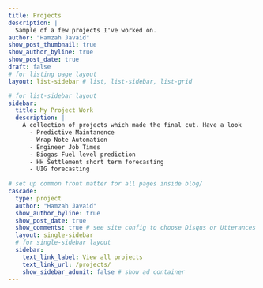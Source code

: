 ```yaml
---
title: Projects
description: |
  Sample of a few projects I've worked on.
author: "Hamzah Javaid"
show_post_thumbnail: true
show_author_byline: true
show_post_date: true
draft: false
# for listing page layout
layout: list-sidebar # list, list-sidebar, list-grid

# for list-sidebar layout
sidebar: 
  title: My Project Work
  description: |
    A collection of projects which made the final cut. Have a look 
      - Predictive Maintanence
      - Wrap Note Automation
      - Engineer Job Times
      - Biogas Fuel level prediction
      - HH Settlement short term forecasting
      - UIG forecasting
    
# set up common front matter for all pages inside blog/
cascade:
  type: project
  author: "Hamzah Javaid"
  show_author_byline: true
  show_post_date: true
  show_comments: true # see site config to choose Disqus or Utterances
  layout: single-sidebar
  # for single-sidebar layout
  sidebar:
    text_link_label: View all projects
    text_link_url: /projects/
    show_sidebar_adunit: false # show ad container
---
```


